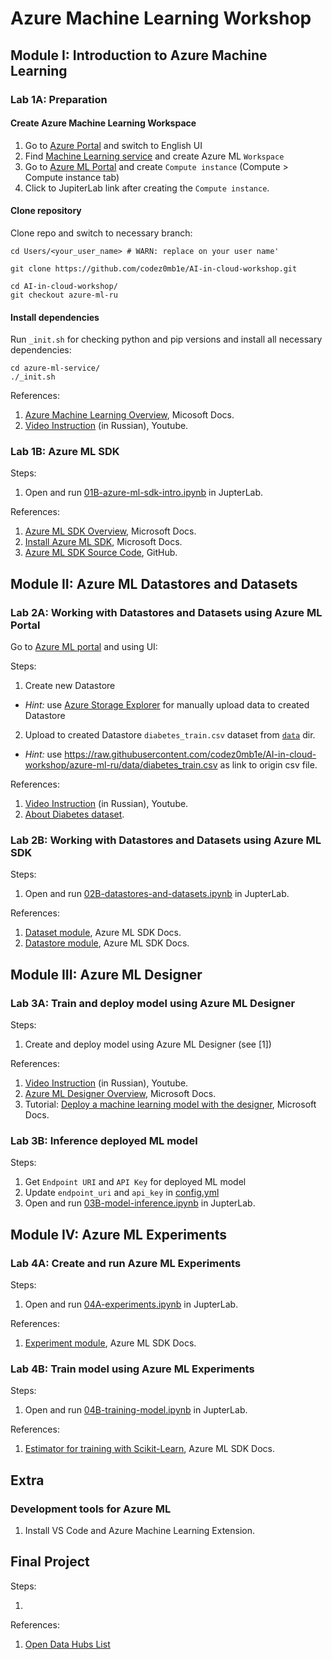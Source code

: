 
# Azure Machine Learning Workshop


## Module I: Introduction to Azure Machine Learning

### Lab 1A: Preparation

#### Create Azure Machine Learning Workspace

1. Go to [Azure Portal](https://portal.azure.com/#home) and switch to English UI
1. Find [Machine Learning service](https://portal.azure.com/#create/Microsoft.MachineLearningServices) and create Azure ML `Workspace`
1. Go to [Azure ML Portal](https://ml.azure.com/) and create `Compute instance` (Compute > Compute instance tab)
1. Click to JupiterLab link after creating the `Compute instance`.


#### Clone repository

Clone repo and switch to necessary branch:

```
cd Users/<your_user_name> # WARN: replace on your user name'

git clone https://github.com/codez0mb1e/AI-in-cloud-workshop.git

cd AI-in-cloud-workshop/
git checkout azure-ml-ru
```

#### Install dependencies

Run `_init.sh` for checking python and pip versions and install all necessary dependencies:

```
cd azure-ml-service/
./_init.sh 
```

References:

1. [Azure Machine Learning Overview](https://docs.microsoft.com/en-us/azure/machine-learning/overview-what-is-azure-ml), Micosoft Docs.
1. [Video Instruction]() (in Russian), Youtube.


### Lab 1B: Azure ML SDK

Steps: 

1. Open and run [01B-azure-ml-sdk-intro.ipynb](01B-azure-ml-sdk-intro.ipynb) in JupterLab.

References:

1. [Azure ML SDK Overview](https://docs.microsoft.com/ru-ru/python/api/overview/azure/ml/?view=azure-ml-py), Microsoft Docs.
2. [Install Azure ML SDK](https://docs.microsoft.com/ru-ru/python/api/overview/azure/ml/install?view=azure-ml-py), Microsoft Docs.
3. [Azure ML SDK Source Code](https://github.com/Azure/azure-sdk-for-python), GitHub.



## Module II: Azure ML Datastores and Datasets

### Lab 2A: Working with Datastores and Datasets using Azure ML Portal

Go to [Azure ML portal](https://ml.azure.com/) and using UI:

Steps: 

1. Create new Datastore
  - _Hint:_ use [Azure Storage Explorer](https://azure.microsoft.com/en-us/features/storage-explorer/) for manually upload data to created Datastore
  
2. Upload to created Datastore `diabetes_train.csv` dataset from [`data`](../data) dir.
  - _Hint:_ use https://raw.githubusercontent.com/codez0mb1e/AI-in-cloud-workshop/azure-ml-ru/data/diabetes_train.csv as link to origin csv file.

References:

1. [Video Instruction]() (in Russian), Youtube.
2. [About Diabetes dataset](datasets.md).


### Lab 2B: Working with Datastores and Datasets using Azure ML SDK

Steps: 

1. Open and run [02B-datastores-and-datasets.ipynb](02B-datastores-and-datasets.ipynb) in JupterLab.

References:

1. [Dataset module](https://docs.microsoft.com/ru-ru/python/api/azureml-core/azureml.core.dataset?view=azure-ml-py), Azure ML SDK Docs.
1. [Datastore module](https://docs.microsoft.com/ru-ru/python/api/azureml-core/azureml.core.datastore?view=azure-ml-py), Azure ML SDK Docs.



## Module III: Azure ML Designer

### Lab 3A: Train and deploy model using Azure ML Designer

Steps: 

1. Create and deploy model using Azure ML Designer (see [1])

References:

1. [Video Instruction]() (in Russian), Youtube.
1. [Azure ML Designer Overview](https://docs.microsoft.com/ru-ru/azure/machine-learning/concept-designer), Microsoft Docs.
1. Tutorial: [Deploy a machine learning model with the designer](https://docs.microsoft.com/ru-ru/azure/machine-learning/tutorial-designer-automobile-price-deploy), Microsoft Docs.


### Lab 3B: Inference deployed ML model

Steps: 

1. Get `Endpoint URI` and `API Key` for deployed ML model
1. Update `endpoint_uri` and `api_key` in [config.yml](config.yml)
1. Open and run [03B-model-inference.ipynb](03B-model-inference.ipynb) in JupterLab.



## Module IV: Azure ML Experiments

### Lab 4A: Create and run Azure ML Experiments

Steps: 

1. Open and run [04A-experiments.ipynb](04A-experiments.ipynb) in JupterLab.

References:

1. [Experiment module](https://docs.microsoft.com/en-us/python/api/azureml-core/azureml.core.experiment.experiment?view=azure-ml-py), Azure ML SDK Docs.

### Lab 4B: Train model using Azure ML Experiments

Steps: 

1. Open and run [04B-training-model.ipynb](04B-training-model.ipynb) in JupterLab.

References:

1. [Estimator for training with Scikit-Learn](https://docs.microsoft.com/en-us/python/api/azureml-train-core/azureml.train.sklearn?view=azure-ml-py), Azure ML SDK Docs.


## Extra

### Development tools for Azure ML

1. Install VS Code and Azure Machine Learning Extension.


## Final Project

Steps: 

1. 

References:

1. [Open Data Hubs List](references.md)